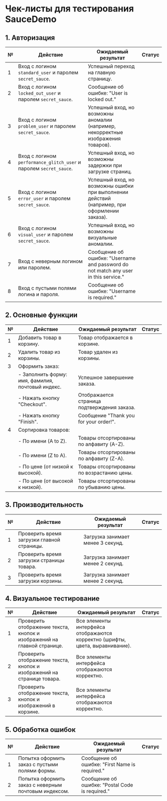 # Чек-листы для тестирования SauceDemo

## 1. Авторизация
| №  | Действие                                                                 | Ожидаемый результат                     | Статус |
|----|--------------------------------------------------------------------------|-----------------------------------------|--------|
| 1  | Вход с логином `standard_user` и паролем `secret_sauce`.                 | Успешный переход на главную страницу.   |        |
| 2  | Вход с логином `locked_out_user` и паролем `secret_sauce`.               | Сообщение об ошибке: "User is locked out." |        |
| 3  | Вход с логином `problem_user` и паролем `secret_sauce`.                  | Успешный вход, но возможны аномалии (например, некорректные изображения товаров). |        |
| 4  | Вход с логином `performance_glitch_user` и паролем `secret_sauce`.       | Успешный вход, но возможны задержки при загрузке страниц. |        |
| 5  | Вход с логином `error_user` и паролем `secret_sauce`.                    | Успешный вход, но возможны ошибки при выполнении действий (например, при оформлении заказа). |        |
| 6  | Вход с логином `visual_user` и паролем `secret_sauce`.                   | Успешный вход, но возможны визуальные аномалии. |        |
| 7  | Вход с неверным логином или паролем.                                     | Сообщение об ошибке: "Username and password do not match any user in this service." |        |
| 8  | Вход с пустыми полями логина и пароля.                                   | Сообщение об ошибке: "Username is required." |        |

## 2. Основные функции
| №  | Действие                                                                 | Ожидаемый результат                     | Статус |
|----|--------------------------------------------------------------------------|-----------------------------------------|--------|
| 1  | Добавить товар в корзину.                                                | Товар отображается в корзине.           |        |
| 2  | Удалить товар из корзины.                                                | Товар удален из корзины.                |        |
| 3  | Оформить заказ:                                                          |                                         |
|    | - Заполнить форму: имя, фамилия, почтовый индекс.                       | Успешное завершение заказа.             |        |
|    | - Нажать кнопку "Checkout".                                             | Отображается страница подтверждения заказа. |        |
|    | - Нажать кнопку "Finish".                                               | Сообщение "Thank you for your order!".  |        |
| 4  | Сортировка товаров:                                                      |                                         |
|    | - По имени (A to Z).                                                    | Товары отсортированы по алфавиту (A-Z). |        |
|    | - По имени (Z to A).                                                    | Товары отсортированы по алфавиту (Z-A). |        |
|    | - По цене (от низкой к высокой).                                        | Товары отсортированы по возрастанию цены. |        |
|    | - По цене (от высокой к низкой).                                        | Товары отсортированы по убыванию цены.  |        |

## 3. Производительность
| №  | Действие                                                                 | Ожидаемый результат                     | Статус |
|----|--------------------------------------------------------------------------|-----------------------------------------|--------|
| 1  | Проверить время загрузки главной страницы.                               | Загрузка занимает менее 3 секунд.       |        |
| 2  | Проверить время загрузки страницы товара.                                | Загрузка занимает менее 2 секунд.       |        |
| 3  | Проверить время загрузки корзины.                                        | Загрузка занимает менее 2 секунд.       |        |

## 4. Визуальное тестирование
| №  | Действие                                                                 | Ожидаемый результат                     | Статус |
|----|--------------------------------------------------------------------------|-----------------------------------------|--------|
| 1  | Проверить отображение текста, кнопок и изображений на главной странице.  | Все элементы интерфейса отображаются корректно (шрифты, цвета, выравнивание). |        |
| 2  | Проверить отображение текста, кнопок и изображений на странице товара.   | Все элементы интерфейса отображаются корректно. |        |
| 3  | Проверить отображение текста, кнопок и изображений в корзине.            | Все элементы интерфейса отображаются корректно. |        |

## 5. Обработка ошибок
| №  | Действие                                                                 | Ожидаемый результат                     | Статус |
|----|--------------------------------------------------------------------------|-----------------------------------------|--------|
| 1  | Попытка оформить заказ с пустыми полями формы.                           | Сообщение об ошибке: "First Name is required." |        |
| 2  | Попытка оформить заказ с неверным почтовым индексом.                     | Сообщение об ошибке: "Postal Code is required." |        |